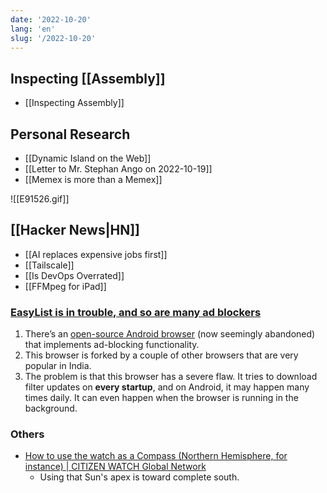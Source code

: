 ```yaml
---
date: '2022-10-20'
lang: 'en'
slug: '/2022-10-20'
---
```


## Inspecting [[Assembly]]

- [[Inspecting Assembly]]

## Personal Research

- [[Dynamic Island on the Web]]
- [[Letter to Mr. Stephan Ango on 2022-10-19]]
- [[Memex is more than a Memex]]

![[E91526.gif]]

## [[Hacker News|HN]]

- [[AI replaces expensive jobs first]]
- [[Tailscale]]
- [[Is DevOps Overrated]]
- [[FFMpeg for iPad]]

### [EasyList is in trouble, and so are many ad blockers](https://adguard.com/en/blog/easylist-filter-problem-help.html)

1.  There’s an [open-source Android browser](https://github.com/hazuki0x0/YuzuBrowser) (now seemingly abandoned) that implements ad-blocking functionality.
2.  This browser is forked by a couple of other browsers that are very popular in India.
3.  The problem is that this browser has a severe flaw. It tries to download filter updates on **every startup**, and on Android, it may happen many times daily. It can even happen when the browser is running in the background.

### Others

- [How to use the watch as a Compass (Northern Hemisphere, for instance) | CITIZEN WATCH Global Network](https://www.citizenwatch-global.com/support/exterior/direction.html)
  - Using that Sun's apex is toward complete south.
